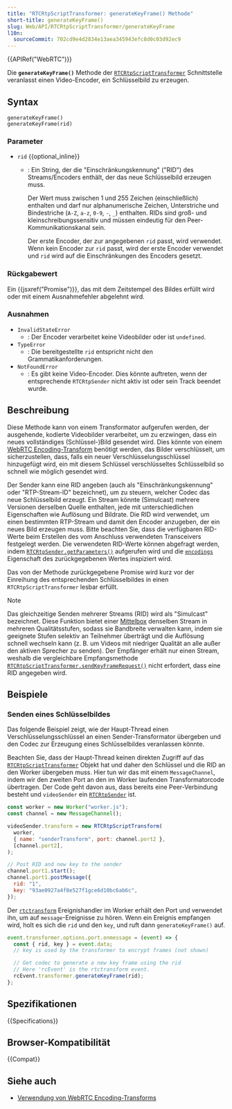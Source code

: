 ```yaml
---
title: "RTCRtpScriptTransformer: generateKeyFrame() Methode"
short-title: generateKeyFrame()
slug: Web/API/RTCRtpScriptTransformer/generateKeyFrame
l10n:
  sourceCommit: 702cd9e4d2834e13aea345943efc8d0c03d92ec9
---
```


{{APIRef("WebRTC")}}

Die **`generateKeyFrame()`** Methode der [`RTCRtpScriptTransformer`](/de/docs/Web/API/RTCRtpScriptTransformer) Schnittstelle veranlasst einen Video-Encoder, ein Schlüsselbild zu erzeugen.

## Syntax

```js-nolint
generateKeyFrame()
generateKeyFrame(rid)
```

### Parameter

- `rid` {{optional_inline}}

  - : Ein String, der die "Einschränkungskennung" ("RID") des Streams/Encoders enthält, der das neue Schlüsselbild erzeugen muss.

    Der Wert muss zwischen 1 und 255 Zeichen (einschließlich) enthalten und darf nur alphanumerische Zeichen, Unterstriche und Bindestriche (`A-Z`, `a-z`, `0-9`, `-`, `_`) enthalten.
    RIDs sind groß- und kleinschreibungssensitiv und müssen eindeutig für den Peer-Kommunikationskanal sein.
    <!-- RFC8851 erlaubt '-' und '_' und unbegrenzte Länge. RFC 8852 widerspricht (https://www.rfc-editor.org/errata/eid7132) -->

    Der erste Encoder, der zur angegebenen `rid` passt, wird verwendet.
    Wenn kein Encoder zur `rid` passt, wird der erste Encoder verwendet und `rid` wird auf die Einschränkungen des Encoders gesetzt.

### Rückgabewert

Ein {{jsxref("Promise")}}, das mit dem Zeitstempel des Bildes erfüllt wird oder mit einem Ausnahmefehler abgelehnt wird.

### Ausnahmen

- `InvalidStateError`
  - : Der Encoder verarbeitet keine Videobilder oder ist `undefined`.
- `TypeError`
  - : Die bereitgestellte `rid` entspricht nicht den Grammatikanforderungen.
- `NotFoundError`
  - : Es gibt keine Video-Encoder. Dies könnte auftreten, wenn der entsprechende `RTCRtpSender` nicht aktiv ist oder sein Track beendet wurde.

## Beschreibung

Diese Methode kann von einem Transformator aufgerufen werden, der ausgehende, kodierte Videobilder verarbeitet, um zu erzwingen, dass ein neues vollständiges (Schlüssel-)Bild gesendet wird.
Dies könnte von einem [WebRTC Encoding-Transform](/de/docs/Web/API/WebRTC_API/Using_Encoded_Transforms) benötigt werden, das Bilder verschlüsselt, um sicherzustellen, dass, falls ein neuer Verschlüsselungsschlüssel hinzugefügt wird, ein mit diesem Schlüssel verschlüsseltes Schlüsselbild so schnell wie möglich gesendet wird.

Der Sender kann eine RID angeben (auch als "Einschränkungskennung" oder "RTP-Stream-ID" bezeichnet), um zu steuern, welcher Codec das neue Schlüsselbild erzeugt.
Ein Stream könnte (Simulcast) mehrere Versionen derselben Quelle enthalten, jede mit unterschiedlichen Eigenschaften wie Auflösung und Bildrate.
Die RID wird verwendet, um einen bestimmten RTP-Stream und damit den Encoder anzugeben, der ein neues Bild erzeugen muss.
Bitte beachten Sie, dass die verfügbaren RID-Werte beim Erstellen des vom Anschluss verwendeten Transceivers festgelegt werden.
Die verwendeten RID-Werte können abgefragt werden, indem [`RTCRtpSender.getParameters()`](/de/docs/Web/API/RTCRtpSender/getParameters) aufgerufen wird und die [`encodings`](/de/docs/Web/API/RTCRtpSender/getParameters#encodings) Eigenschaft des zurückgegebenen Wertes inspiziert wird.

Das von der Methode zurückgegebene Promise wird kurz vor der Einreihung des entsprechenden Schlüsselbildes in einen `RTCRtpScriptTransformer` lesbar erfüllt.

> [!NOTE]
> Das gleichzeitige Senden mehrerer Streams (RID) wird als "Simulcast" bezeichnet.
> Diese Funktion bietet einer [Mittelbox](https://en.wikipedia.org/wiki/Middlebox) denselben Stream in mehreren Qualitätsstufen, sodass sie Bandbreite verwalten kann, indem sie geeignete Stufen selektiv an Teilnehmer überträgt und die Auflösung schnell wechseln kann (z. B. um Videos mit niedriger Qualität an alle außer den aktiven Sprecher zu senden).
> Der Empfänger erhält nur einen Stream, weshalb die vergleichbare Empfangsmethode [`RTCRtpScriptTransformer.sendKeyFrameRequest()`](/de/docs/Web/API/RTCRtpScriptTransformer/sendKeyFrameRequest) nicht erfordert, dass eine RID angegeben wird.

## Beispiele

### Senden eines Schlüsselbildes

Das folgende Beispiel zeigt, wie der Haupt-Thread einen Verschlüsselungsschlüssel an einen Sender-Transformator übergeben und den Codec zur Erzeugung eines Schlüsselbildes veranlassen könnte.

Beachten Sie, dass der Haupt-Thread keinen direkten Zugriff auf das [`RTCRtpScriptTransformer`](/de/docs/Web/API/RTCRtpScriptTransformer) Objekt hat und daher den Schlüssel und die RID an den Worker übergeben muss.
Hier tun wir das mit einem `MessageChannel`, indem wir den zweiten Port an den im Worker laufenden Transformatorcode übertragen.
Der Code geht davon aus, dass bereits eine Peer-Verbindung besteht und `videoSender` ein [`RTCRtpSender`](/de/docs/Web/API/RTCRtpSender) ist.

```js
const worker = new Worker("worker.js");
const channel = new MessageChannel();

videoSender.transform = new RTCRtpScriptTransform(
  worker,
  { name: "senderTransform", port: channel.port2 },
  [channel.port2],
);

// Post RID and new key to the sender
channel.port1.start();
channel.port1.postMessage({
  rid: "1",
  key: "93ae0927a4f8e527f1gce6d10bc6ab6c",
});
```

Der [`rtctransform`](/de/docs/Web/API/DedicatedWorkerGlobalScope/rtctransform_event) Ereignishandler im Worker erhält den Port und verwendet ihn, um auf `message`-Ereignisse zu hören.
Wenn ein Ereignis empfangen wird, holt es sich die `rid` und den `key`, und ruft dann `generateKeyFrame()` auf.

```js
event.transformer.options.port.onmessage = (event) => {
  const { rid, key } = event.data;
  // key is used by the transformer to encrypt frames (not shown)

  // Get codec to generate a new key frame using the rid
  // Here 'rcEvent' is the rtctransform event.
  rcEvent.transformer.generateKeyFrame(rid);
};
```

## Spezifikationen

{{Specifications}}

## Browser-Kompatibilität

{{Compat}}

## Siehe auch

- [Verwendung von WebRTC Encoding-Transforms](/de/docs/Web/API/WebRTC_API/Using_Encoded_Transforms)
